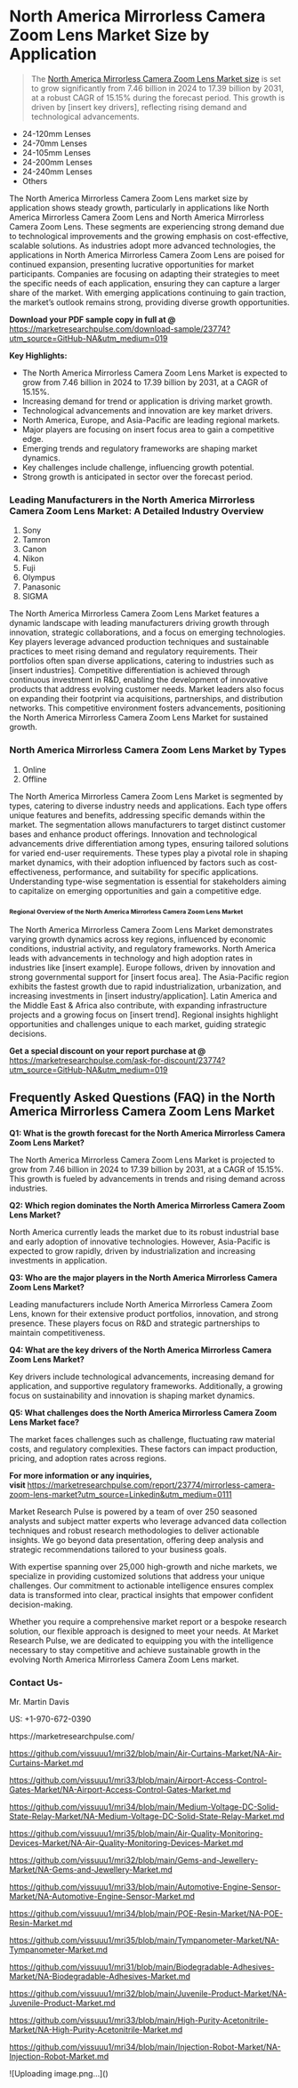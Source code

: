 <h1>North America Mirrorless Camera Zoom Lens Market&nbsp;Size by Application</h1><blockquote><p>The <a href="https://marketresearchpulse.com/download-sample/23774?utm_source=GitHub-NA&amp;utm_medium=019">North America Mirrorless Camera Zoom Lens Market size</a> is set to grow significantly from 7.46 billion in 2024 to 17.39 billion by 2031, at a robust CAGR of 15.15% during the forecast period. This growth is driven by [insert key drivers], reflecting rising demand and technological advancements.</p></blockquote><ul><li>24-120mm Lenses<li> 24-70mm Lenses<li> 24-105mm Lenses<li> 24-200mm Lenses<li> 24-240mm Lenses<li> Others</li></ul><p>The North America Mirrorless Camera Zoom Lens market size by application shows steady growth, particularly in applications like North America Mirrorless Camera Zoom Lens and North America Mirrorless Camera Zoom Lens. These segments are experiencing strong demand due to technological improvements and the growing emphasis on cost-effective, scalable solutions. As industries adopt more advanced technologies, the applications in North America Mirrorless Camera Zoom Lens are poised for continued expansion, presenting lucrative opportunities for market participants. Companies are focusing on adapting their strategies to meet the specific needs of each application, ensuring they can capture a larger share of the market. With emerging applications continuing to gain traction, the market’s outlook remains strong, providing diverse growth opportunities.</p><p><strong>Download your PDF sample copy in full at @ </strong><a href="https://marketresearchpulse.com/download-sample/23774?utm_source=GitHub-NA&amp;utm_medium=019">https://marketresearchpulse.com/download-sample/23774?utm_source=GitHub-NA&amp;utm_medium=019</a></p><p><strong>Key Highlights: </strong></p><ul><li>The North America Mirrorless Camera Zoom Lens Market is expected to grow from 7.46 billion in 2024 to 17.39 billion by 2031, at a CAGR of 15.15%.</li><li>Increasing demand for trend or application is driving market growth.</li><li>Technological advancements and innovation are key market drivers.</li><li>North America, Europe, and Asia-Pacific are leading regional markets.</li><li>Major players are focusing on insert focus area to gain a competitive edge.</li><li>Emerging trends and regulatory frameworks are shaping market dynamics.</li><li>Key challenges include challenge, influencing growth potential.</li><li>Strong growth is anticipated in sector over the forecast period.</li></ul><h3>Leading Manufacturers in the North America Mirrorless Camera Zoom Lens Market: A Detailed Industry Overview</h3><ol><li>Sony</li><li>Tamron</li><li>Canon</li><li>Nikon</li><li>Fuji</li><li>Olympus</li><li>Panasonic</li><li>SIGMA</li></ol><div class="flex max-w-full flex-col flex-grow"><div class="min-h-8 text-message flex w-full flex-col items-end gap-2 whitespace-normal break-words [.text-message+&amp;]:mt-5" dir="auto" data-message-author-role="assistant" data-message-id="fd8432e4-4910-450d-b182-61b7bfb0a01f" data-message-model-slug="gpt-4o"><div class="flex w-full flex-col gap-1 empty:hidden first:pt-[3px]"><div class="markdown prose w-full break-words dark:prose-invert light"><p>The North America Mirrorless Camera Zoom Lens Market features a dynamic landscape with leading manufacturers driving growth through innovation, strategic collaborations, and a focus on emerging technologies. Key players leverage advanced production techniques and sustainable practices to meet rising demand and regulatory requirements. Their portfolios often span diverse applications, catering to industries such as [insert industries]. Competitive differentiation is achieved through continuous investment in R&amp;D, enabling the development of innovative products that address evolving customer needs. Market leaders also focus on expanding their footprint via acquisitions, partnerships, and distribution networks. This competitive environment fosters advancements, positioning the North America Mirrorless Camera Zoom Lens Market for sustained growth.</p></div></div></div></div><h3>North America Mirrorless Camera Zoom Lens Market by Types</h3><ol><li>Online<li> Offline</li></ol><div class="flex max-w-full flex-col flex-grow"><div class="min-h-8 text-message flex w-full flex-col items-end gap-2 whitespace-normal break-words [.text-message+&amp;]:mt-5" dir="auto" data-message-author-role="assistant" data-message-id="084470be-0bb7-4664-bddf-5156b4f41249" data-message-model-slug="gpt-4o-mini"><div class="flex w-full flex-col gap-1 empty:hidden first:pt-[3px]"><div class="markdown prose w-full break-words dark:prose-invert light"><p>The North America Mirrorless Camera Zoom Lens Market is segmented by types, catering to diverse industry needs and applications. Each type offers unique features and benefits, addressing specific demands within the market. The segmentation allows manufacturers to target distinct customer bases and enhance product offerings. Innovation and technological advancements drive differentiation among types, ensuring tailored solutions for varied end-user requirements. These types play a pivotal role in shaping market dynamics, with their adoption influenced by factors such as cost-effectiveness, performance, and suitability for specific applications. Understanding type-wise segmentation is essential for stakeholders aiming to capitalize on emerging opportunities and gain a competitive edge.</p></div></div></div></div><h3><span style="font-size: 11px;">Regional Overview of the North America Mirrorless Camera Zoom Lens Market</span></h3><div class="flex max-w-full flex-col flex-grow"><div class="min-h-8 text-message flex w-full flex-col items-end gap-2 whitespace-normal break-words [.text-message+&amp;]:mt-5" dir="auto" data-message-author-role="assistant" data-message-id="e9038762-ce64-4e30-91c9-9bd413514231" data-message-model-slug="gpt-4o-mini"><div class="flex w-full flex-col gap-1 empty:hidden first:pt-[3px]"><div class="markdown prose w-full break-words dark:prose-invert light"><p>The North America Mirrorless Camera Zoom Lens Market demonstrates varying growth dynamics across key regions, influenced by economic conditions, industrial activity, and regulatory frameworks. North America leads with advancements in technology and high adoption rates in industries like [insert example]. Europe follows, driven by innovation and strong governmental support for [insert focus area]. The Asia-Pacific region exhibits the fastest growth due to rapid industrialization, urbanization, and increasing investments in [insert industry/application]. Latin America and the Middle East &amp; Africa also contribute, with expanding infrastructure projects and a growing focus on [insert trend]. Regional insights highlight opportunities and challenges unique to each market, guiding strategic decisions.</p></div></div></div></div><p><strong>Get a special discount on your report purchase at @ </strong><a href="https://marketresearchpulse.com/ask-for-discount/23774?utm_source=GitHub-NA&amp;utm_medium=019">https://marketresearchpulse.com/ask-for-discount/23774?utm_source=GitHub-NA&amp;utm_medium=019</a></p><h2>Frequently Asked Questions (FAQ) in the North America Mirrorless Camera Zoom Lens Market</h2><p><strong>Q1: What is the growth forecast for the North America Mirrorless Camera Zoom Lens Market?</strong></p><p>The North America Mirrorless Camera Zoom Lens Market is projected to grow from 7.46 billion in 2024 to 17.39 billion by 2031, at a CAGR of 15.15%. This growth is fueled by advancements in trends and rising demand across industries.</p><p><strong>Q2: Which region dominates the North America Mirrorless Camera Zoom Lens Market?</strong></p><p>North America currently leads the market due to its robust industrial base and early adoption of innovative technologies. However, Asia-Pacific is expected to grow rapidly, driven by industrialization and increasing investments in application.</p><p><strong>Q3: Who are the major players in the North America Mirrorless Camera Zoom Lens Market?</strong></p><p>Leading manufacturers include North America Mirrorless Camera Zoom Lens, known for their extensive product portfolios, innovation, and strong presence. These players focus on R&amp;D and strategic partnerships to maintain competitiveness.</p><p><strong>Q4: What are the key drivers of the North America Mirrorless Camera Zoom Lens Market?</strong></p><p>Key drivers include technological advancements, increasing demand for application, and supportive regulatory frameworks. Additionally, a growing focus on sustainability and innovation is shaping market dynamics.</p><p><strong>Q5: What challenges does the North America Mirrorless Camera Zoom Lens Market face?</strong></p><p>The market faces challenges such as challenge, fluctuating raw material costs, and regulatory complexities. These factors can impact production, pricing, and adoption rates across regions.</p><p><strong>For more information or any inquiries, visit&nbsp;</strong><a href="https://marketresearchpulse.com/report/23774/mirrorless-camera-zoom-lens-market?utm_source=Linkedin&utm_medium=0111">https://marketresearchpulse.com/report/23774/mirrorless-camera-zoom-lens-market?utm_source=Linkedin&utm_medium=0111</a></p><p>Market Research Pulse is powered by a team of over 250 seasoned analysts and subject matter experts who leverage advanced data collection techniques and robust research methodologies to deliver actionable insights. We go beyond data presentation, offering deep analysis and strategic recommendations tailored to your business goals.</p><p>With expertise spanning over 25,000 high-growth and niche markets, we specialize in providing customized solutions that address your unique challenges. Our commitment to actionable intelligence ensures complex data is transformed into clear, practical insights that empower confident decision-making.</p><p>Whether you require a comprehensive market report or a bespoke research solution, our flexible approach is designed to meet your needs. At Market Research Pulse, we are dedicated to equipping you with the intelligence necessary to stay competitive and achieve sustainable growth in the evolving North America Mirrorless Camera Zoom Lens market.</p><h3><strong>Contact Us-</strong></h3><p>Mr. Martin Davis</p><p>US: +1-970-672-0390</p><p>https://marketresearchpulse.com/</p><p><a href="https://github.com/vissuuu1/mri32/blob/main/Air-Curtains-Market/NA-Air-Curtains-Market.md">https://github.com/vissuuu1/mri32/blob/main/Air-Curtains-Market/NA-Air-Curtains-Market.md</a></p><p><a href="https://github.com/vissuuu1/mri33/blob/main/Airport-Access-Control-Gates-Market/NA-Airport-Access-Control-Gates-Market.md">https://github.com/vissuuu1/mri33/blob/main/Airport-Access-Control-Gates-Market/NA-Airport-Access-Control-Gates-Market.md</a></p><p><a href="https://github.com/vissuuu1/mri34/blob/main/Medium-Voltage-DC-Solid-State-Relay-Market/NA-Medium-Voltage-DC-Solid-State-Relay-Market.md">https://github.com/vissuuu1/mri34/blob/main/Medium-Voltage-DC-Solid-State-Relay-Market/NA-Medium-Voltage-DC-Solid-State-Relay-Market.md</a></p><p><a href="https://github.com/vissuuu1/mri35/blob/main/Air-Quality-Monitoring-Devices-Market/NA-Air-Quality-Monitoring-Devices-Market.md">https://github.com/vissuuu1/mri35/blob/main/Air-Quality-Monitoring-Devices-Market/NA-Air-Quality-Monitoring-Devices-Market.md</a></p><p><a href="https://github.com/vissuuu1/mri32/blob/main/Gems-and-Jewellery-Market/NA-Gems-and-Jewellery-Market.md">https://github.com/vissuuu1/mri32/blob/main/Gems-and-Jewellery-Market/NA-Gems-and-Jewellery-Market.md</a></p><p><a href="https://github.com/vissuuu1/mri33/blob/main/Automotive-Engine-Sensor-Market/NA-Automotive-Engine-Sensor-Market.md">https://github.com/vissuuu1/mri33/blob/main/Automotive-Engine-Sensor-Market/NA-Automotive-Engine-Sensor-Market.md</a></p><p><a href="https://github.com/vissuuu1/mri34/blob/main/POE-Resin-Market/NA-POE-Resin-Market.md">https://github.com/vissuuu1/mri34/blob/main/POE-Resin-Market/NA-POE-Resin-Market.md</a></p><p><a href="https://github.com/vissuuu1/mri35/blob/main/Tympanometer-Market/NA-Tympanometer-Market.md">https://github.com/vissuuu1/mri35/blob/main/Tympanometer-Market/NA-Tympanometer-Market.md</a></p><p><a href="https://github.com/vissuuu1/mri31/blob/main/Biodegradable-Adhesives-Market/NA-Biodegradable-Adhesives-Market.md">https://github.com/vissuuu1/mri31/blob/main/Biodegradable-Adhesives-Market/NA-Biodegradable-Adhesives-Market.md</a></p><p><a href="https://github.com/vissuuu1/mri32/blob/main/Juvenile-Product-Market/NA-Juvenile-Product-Market.md">https://github.com/vissuuu1/mri32/blob/main/Juvenile-Product-Market/NA-Juvenile-Product-Market.md</a></p><p><a href="https://github.com/vissuuu1/mri33/blob/main/High-Purity-Acetonitrile-Market/NA-High-Purity-Acetonitrile-Market.md">https://github.com/vissuuu1/mri33/blob/main/High-Purity-Acetonitrile-Market/NA-High-Purity-Acetonitrile-Market.md</a></p><p><a href="https://github.com/vissuuu1/mri34/blob/main/Injection-Robot-Market/NA-Injection-Robot-Market.md">https://github.com/vissuuu1/mri34/blob/main/Injection-Robot-Market/NA-Injection-Robot-Market.md</a></p>
![Uploading image.png…]()

